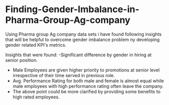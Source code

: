# Finding-Gender-Imbalance-in-Pharma-Group-Ag-company
Using Pharma group Ag company data sets i have found following insights that will be helpful to overcome gender imbalance problem ny developing gender related KPI's metrics.

Insights that were found:
 -Significant difference by gender in hiring at senior position.
 - Male Employees are given higher priority to promotions at senior level irrespective of their time served in previous role.
 - Avg. Performance Rating for both male and female is almost equal while male employees with high performance rating often leave the company.
 - The above point could be more clarified by providing some benefits to high rated employees.
